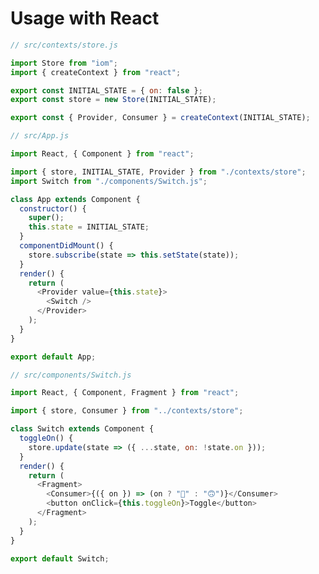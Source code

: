 # Usage with React

<!--emdaer-p
  - '@emdaer/plugin-image'
  - src: https://raw.githubusercontent.com/okaysoftware/iom/master/images/react-store.png?sanitize=true
    alt: React contexts/store.js
    align: center
-->

```js
// src/contexts/store.js

import Store from "iom";
import { createContext } from "react";

export const INITIAL_STATE = { on: false };
export const store = new Store(INITIAL_STATE);

export const { Provider, Consumer } = createContext(INITIAL_STATE);
```

<!--emdaer-p
  - '@emdaer/plugin-image'
  - src: https://raw.githubusercontent.com/okaysoftware/iom/master/images/react-app.png?sanitize=true
    alt: React App.js
    align: center
-->

```js
// src/App.js

import React, { Component } from "react";

import { store, INITIAL_STATE, Provider } from "./contexts/store";
import Switch from "./components/Switch.js";

class App extends Component {
  constructor() {
    super();
    this.state = INITIAL_STATE;
  }
  componentDidMount() {
    store.subscribe(state => this.setState(state));
  }
  render() {
    return (
      <Provider value={this.state}>
        <Switch />
      </Provider>
    );
  }
}

export default App;
```

<!--emdaer-p
  - '@emdaer/plugin-image'
  - src: https://raw.githubusercontent.com/okaysoftware/iom/master/images/react-switch.png?sanitize=true
    alt: React components/Switch.js
    align: center
-->

```js
// src/components/Switch.js

import React, { Component, Fragment } from "react";

import { store, Consumer } from "../contexts/store";

class Switch extends Component {
  toggleOn() {
    store.update(state => ({ ...state, on: !state.on }));
  }
  render() {
    return (
      <Fragment>
        <Consumer>{({ on }) => (on ? "🙂" : "🙃")}</Consumer>
        <button onClick={this.toggleOn}>Toggle</button>
      </Fragment>
    );
  }
}

export default Switch;
```
